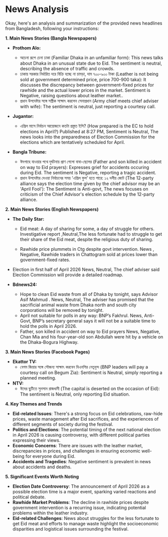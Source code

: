 # News Analysis

Okay, here's an analysis and summarization of the provided news headlines from Bangladesh, following your instructions:

**1. Main News Stories (Bangla Newspapers)**

*   **Prothom Alo:**
    *   অচেনা রূপে চেনা ঢাকা (Familiar Dhaka in an unfamiliar form): This news talks about Dhaka in an unusual state due to Eid. The sentiment is neutral, describing the absence of traffic and crowds.
    *   ঢাকায় সরকার নির্ধারিত দরে বিক্রি হচ্ছে না চামড়া, দাম ৭০০-৯০০ টাকা (Leather is not being sold at government determined price, price 700-900 taka): It discusses the discrepancy between government-fixed prices for rawhide and the actual lower prices in the market. Sentiment is Negative, raising questions about leather market..
    *   প্রধান উপদেষ্টার সঙ্গে সস্ত্রীক সাক্ষাৎ করলেন সেনাপ্রধান (Army chief meets chief adviser with wife): The sentiment is neutral, just reporting a courtesy call.

*   **Jugantor:**
    *   এপ্রিল মাসে নির্বাচন আয়োজনে কতটা প্রস্তুত ইসি? (How prepared is the EC to hold elections in April?) Published at 8:27 PM, Sentiment is Neutral, The news looks into the preparedness of Election Commission for the elections which are tentatively scheduled for April.

*   **Bangla Tribune:**
    *   ঈদগাহে যাওয়ার পথে দুর্ঘটনায় প্রাণ গেলো বাবা-ছেলের (Father and son killed in accident on way to Eid prayers): Expresses grief for accidents occuring during Eid. The sentiment is Negative, reporting a tragic accident.
    *   প্রধান উপদেষ্টার দেওয়া নির্বাচনের সময় ‘এপ্রিল ফুল’ হতে পারে: ১২ দলীয় জোট (The 12-party alliance says the election time given by the chief advisor may be an 'April Fool'): The Sentiment is Anti-govt, The news focuses on criticism of the Chief Advisor's election schedule by the 12-party alliance.

**2. Main News Stories (English Newspapers)**

*   **The Daily Star:**
    *   Eid meat: A day of sharing for some, a day of struggle for others. Investigative report ,Neutral,The less fortunate had to struggle to get their share of the Eid meat, despite the religious duty of sharing.

    * Rawhide price plummets in Ctg despite govt intervention. News , Negative, Rawhide traders in Chattogram sold at prices lower than government-fixed rates.
  * Election in first half of April 2026 News, Neutral, The chief adviser said Election Commission will provide a detailed roadmap.
* **Bdnews24:**

    *   Hope to clean Eid waste from all of Dhaka by tonight, says Advisor Asif Mahmud . News, Neutral, The adviser has promised that the sacrificial animal waste from Dhaka north and south city corporations will be removed by tonight.
    *   April not suitable for polls in any way: BNP’s Fakhrul. News, Anti-Govt, BNP’s secretary general says it will not be a suitable time to hold the polls in April 2026.
    *   Father, son killed in accident on way to Eid prayers News, Negative, Chan Mia and his four-year-old son Abdullah were hit by a vehicle on the Dhaka-Bogura Highway.

**3. Main News Stories (Facebook Pages)**

*   **Ekattor TV:**
    *   বেগম জিয়ার সঙ্গে সৌজন্য সাক্ষাৎ করবেন বিএনপির নেতৃবৃন্দ (BNP leaders will pay a courtesy call on Begum Zia):  Sentiment is Neutral, simply reporting a planned meeting.
*   **NTV:**
    *   ঈদের ছুটিতে সুনসান রাজধানী (The capital is deserted on the occasion of Eid): The sentiment is Neutral, only reporting Eid situation.

**4. Key Themes and Trends**

*   **Eid-related Issues**: There's a strong focus on Eid celebrations, raw-hide prices, waste management after Eid sacrifices, and the experiences of different segments of society during the festival.
*   **Politics and Elections**: The potential timing of the next national election in April 2026 is causing controversy, with different political parties expressing their views.
*   **Economic Concerns**: There are issues with the leather market, discrepancies in prices, and challenges in ensuring economic well-being for everyone during Eid.
*   **Accidents and Tragedies**: Negative sentiment is prevalent in news about accidents and deaths.

**5. Significant Events Worth Noting**

*   **Election Date Controversy**: The announcement of April 2026 as a possible election time is a major event, sparking varied reactions and political debate.
*   **Rawhide Market Problems**: The decline in rawhide prices despite government intervention is a recurring issue, indicating potential problems within the leather industry.
*   **Eid-related Challenges**: News about struggles for the less fortunate to get Eid meat and efforts to manage waste highlight the socioeconomic disparities and logistical issues surrounding the festival.
